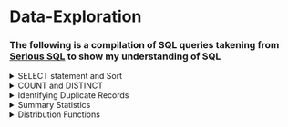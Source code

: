 # Data-Exploration
### The following is a compilation of SQL queries takening from [Serious SQL](https://www.datawithdanny.com/courses/serious-sql) to show my understanding of SQL

<details>
<summary>
SELECT statement and Sort
</summary>

Select all columns:        `SELECT *`

OR

Select specific columns:   `SELECT column_name_1, column_name_2...`

Where is the data?         `FROM schema_name.table_name`

In what order:             `ORDER BY column_name_1, column_name_2...DESC`

  Descending order `DESC`
  
How many records?          `LIMIT number`

1. What is the name of the category with the highest category_id in the dvd_rentals.category table?
```sql
SELECT name, category_id
FROM dvd_rentals.category
ORDER BY category_id desc
LIMIT 1;
```

2. For the films with the longest length, what is the title of the “R” rated film with the lowest replacement_cost in dvd_rentals.film table?
```sql
SELECT title, rating, length, replacement_cost
FROM dvd_rentals.film
GROUP BY replacement_cost,length,rating, title
ORDER BY length desc, replacement_cost;
```

3. Who was the manager of the store with the highest total_sales in the dvd_rentals.sales_by_store table?
```sql
SELECT manager, total_sales
FROM dvd_rentals.sales_by_store
ORDER BY total_sales DESC;
```

4. What is the postal_code of the city with the 5th highest city_id in the dvd_rentals.address table?
```sql
SELECT postal_code, city_id
FROM dvd_rentals.address
ORDER BY city_id DESC
LIMIT 5;
```
</details>

<details>
<summary>
COUNT and DISTINCT
</summary>

  `COUNT` returns the number of records/rows in a particular column
  
  `DISTINCT` returns unique values if there are duplicate values
  
  `COUNT DISTINCT` returns the number of unique records in a particular column
  
  We also use `AS` to create an alias for a new output column
  
1. How many rows are there in the film_list table?
```sql
SELECT COUNT(*) AS row_count
FROM dvd_rentals.film_list;
```
2. What are the unique values for the rating column in the film table?
```sql
SELECT DISTINCT rating
FROM dvd_rentals.film_list;
```

3. How many unique category values are there in the film_list table?
```sql
SELECT COUNT(DISTINCT category) AS unique_category_count
FROM dvd_rentals.film_list;
```
  
### Apply Aggregate Count Function & Single Column Value Counts
  
  We can also sort our data using the `GROUP BY` clause
  
4. What is the frequency of values in the rating column in the film_list table?
```sql
SELECT
  rating,
  COUNT(*) AS frequency
FROM
  dvd_rentals.film_list
GROUP BY
  rating
ORDER BY
  frequency DESC;
```

### Adding a Percentage Column
  
5. What percentage does each rating hold in the film_list table
```sql
SELECT
  rating,
  COUNT(*) AS frequency,
  ROUND(
    100 * COUNT(*) :: NUMERIC / SUM(COUNT(*)) OVER (),
    2
  ) AS percentage
FROM
  dvd_rentals.film_list
GROUP BY
  rating
ORDER BY
  frequency DESC;
```
> A few things to note:
  1. We use `ROUND` to round off to a number of decimal points i.e. 2 decimal points in the example
  2. We use `::NUMERIC` to cast an integter as a numeric data type to avoid [floor division](https://www.educative.io/answers/floor-division)
  3. `OVER()` is a window funtion
  4. We first count the number of ratings and the divide by the total number `SUM` of the ratings.
  
### Counts For Multiple Column Combinations
 
6.1. What are the 5 most frequent rating and category combinations in the film_list table?
```sql
SELECT
  rating,
  category,
  COUNT(*) AS frequency
FROM
  dvd_rentals.film_list
GROUP BY
  rating,
  category
ORDER BY
  frequency DESC
LIMIT
  5;
```
> NOTE: We need to group by the same selected columns
  
6.2. Group by ordinal syntax (instead of column name)
```sql
SELECT
  rating,
  category,
  COUNT(*) AS frequency
FROM
  dvd_rentals.film_list
GROUP BY
  1,2
ORDER BY
  frequency DESC
LIMIT
  5;
```
</details>

<details>
<summary>
Identifying Duplicate Records
</summary>

## Dealing with duplicate records
  
#### 1. Using a `SELECT COUNT(*)` will return the total number of rows in the dataset.
  <img width="595" alt="count star" src="https://user-images.githubusercontent.com/111830926/204182009-38d04ebb-0bf0-47ee-b0a7-bc76d5fb8ded.png">

#### 2. Using `SELECT DISTINCT *` returns all the unique rows in the datatset, i.e. removing duplicate rows.
  <img width="1157" alt="distinct" src="https://user-images.githubusercontent.com/111830926/204182247-301a075c-c737-49a9-8f00-29b5f60cfa04.png">

  
> **A problem arises when we want to count the number of distinct/unique rows. PostgreSQL does not allow for this:**
  <img width="1150" alt="count-distinct" src="https://user-images.githubusercontent.com/111830926/204182501-e45771b9-3b55-420f-9220-f5b9510b5f1e.png">

### There are 3 ways to get around this:

  #### a. Subqueries
```sql
SELECT COUNT(*)
FROM (
  SELECT DISTINCT *
  FROM health.user_logs) AS subquery;
 ```
  
  #### b. CTE (Common table expression)
```sql
WITH cte_dedups AS (
  SELECT distinct *
  FROM health.user_logs)
SELECT COUNT(*)
FROM cte_dedups;
```
  
  #### c. Temp Tables
```sql
DROP TABLE IF EXISTS deduplicated_user_logs;

CREATE TEMP TABLE deduplicated_user_logs AS
SELECT DISTINCT *
FROM health.user_logs;

SELECT COUNT(*)
FROM deduplicated_user_logs;
  ```
  
#### 3. Compare counts
  The row count in the original table/dataset vs. the row count of the deduplicated table.
  
  In this example the original table has 43891 rows and the deduplicated table has 31004 row, therefore we can conclude that there are duplicate records.
  
  
## Other ways to identify duplicate records
  
  ### Group by counts across all columns
```sql
 SELECT 
  id,
  log_date,
  measure,
  measure_value,
  systolic,
  diastolic,
  COUNT(*) AS frequency
FROM health.user_logs
GROUP BY 
  id,
  log_date,
  measure,
  measure_value,
  systolic,
  diastolic
ORDER BY frequency DESC;
```

#### Using the `WHERE` clause to show records that appear more than once `> 1`, and excluding those that only appear once.
  ```sql
WITH groupby_count AS (
SELECT 
   id,
   log_date,
   measure,
   measure_value,
   systolic,
   diastolic,
   COUNT(*) AS frequency
FROM health.user_logs
GROUP BY 
   id,
   log_date,
   measure,
   measure_value,
   systolic,
   diastolic)
SELECT *
FROM groupby_count
WHERE frequency > 1
ORDER BY frequency DESC;
```
  
#### Applying a condition using the `HAVING` clause to return the duplicate records and there frequencies
  
```sql
DROP TABLE IF EXISTS unique_duplicate_records;

CREATE TEMPORARY TABLE unique_duplicate_records AS
SELECT *
FROM health.user_logs
GROUP BY
  id,
  log_date,
  measure,
  measure_value,
  systolic,
  diastolic
HAVING COUNT(*) > 1;

SELECT *
FROM unique_duplicate_records
LIMIT 10;
```
  
> NOTES:
  1. We use `DISTINCT` to remove duplicate records from a dataset
  2. To calculate unique record counts we can use either CTEs or subqueries, however CTEs are better to use in terms of readability.
  3. To detect the presence of duplicate records compare the basic record counts with the unique counts
  4. We use the `GROUP BY` clause to identify the exact duplicate records across all columns in a table
  5. We use the `HAVING` clause to filter records. NB we cannot use the alias name for an aggregate function in the `HAVING` clause i.e. we must use `COUNT(*)` eg. `COUNT(*) > 1` 
 
</details>

<details>
<summary>
Summary Statistics
</summary>
  
  ### Mean, median and mode
 
  #### Mean 
```sql
SELECT 
  ROUND(AVG(measure_value),2) AS average_weight
FROM health.user_logs
WHERE measure = 'weight'
 AND measure_value > 0
 AND measure_value < 201;
```
<img width="263" alt="mean" src="https://user-images.githubusercontent.com/111830926/204466495-1437325c-cd65-495f-ba82-dd06d353065d.png">
                   
#### Median                         
```sql
SELECT 
  ROUND(
  CAST(PERCENTILE_CONT(0.5) WITHIN GROUP (ORDER BY measure_value) AS NUMERIC),
  2) AS median_weight
FROM health.user_logs
WHERE measure = 'weight'
 AND measure_value > 0
 AND measure_value < 201;
```      
 <img width="249" alt="median" src="https://user-images.githubusercontent.com/111830926/204466540-6e60e384-db1d-4c51-8013-c04a929b5835.png">
                      
#### Mode
```sql
SELECT 
  ROUND(
   MODE() WITHIN GROUP (ORDER BY measure_value), 
   2) AS mode_weight
FROM health.user_logs
WHERE measure = 'weight'
 AND measure_value > 0
 AND measure_value < 201;
 ```
  <img width="209" alt="mode" src="https://user-images.githubusercontent.com/111830926/204466582-db837e68-5b53-4f26-8dd9-277b0969bf4b.png">
             
  ### Max and min to get a range
```sql
SELECT 
  MIN(measure_value) AS min_weight,
  MAX(measure_value) AS max_weights,
  MAX(measure_value) - MIN(measure_value) AS weight_range
FROM health.user_logs
WHERE measure = 'weight'
 AND measure_value > 0
 AND measure_value < 201;
```
<img width="525" alt="min max" src="https://user-images.githubusercontent.com/111830926/204466843-538245a3-e39b-4801-a2d1-b5e892fab5d1.png">


  ### Variance and standard deviation
```sql
SELECT ROUND(STDDEV(measure_value,2) AS standard_deviation
FROM health.user_logs
WHERE measure = 'weight'
```

```sql
SELECT ROUND(VARIANCE(measure_value,2) AS variance_value
FROM health.user_logs
WHERE measure = 'weight'
```
  ### 
   
</details>

<details>
<summary>
Distribution Functions
</summary>
  

  ### Cumulative Distribution Function F(V)
  
#### SQL reverse engineering 
  
| Percentile | floor_value | ceiling_value | percentile_count |
|------------|-------------|---------------|------------------|
|      1     |     min     |      max      |     frequency    |
|     100    |             |               |                  |
  
#### Data algorithm:
  1. Sort values ascending
  2. Assign 1 - 100 percentile value 
  3. For each percentile
     * calculate floor and ceiling values
     * calculate record count

```sql  
WITH percentile_value AS (
  SELECT 
    measure_value,
    NTILE(100) OVER(ORDER BY measure_value) AS percentile 
  FROM health.user_logs
  WHERE measure = 'weight'
  )
SELECT 
  percentile,
  MIN(measure_value) AS floor_value,
  MAX(measure_value) AS ceiling_value,
  COUNT(*) AS percentile_count
FROM percentile_value
GROUP BY percentile
ORDER BY percentile;
```
> You need to inspect for outliers
  - Look at 1st and 100th percentile
  - Remove outliers

  ```sql
DROP TABLE IF EXISTS clean_weight_logs;
CREATE TABLE clean_weight_logs AS(
  SELECT *
  FROM health.user_logs
  WHERE measure = 'weight'
    AND measure_value > 0
    AND measure_value < 201);
WITH percentile_value AS (
  SELECT 
    measure_value,
    NTILE(100) OVER(ORDER BY measure_value) AS percentile 
  FROM clean_weight_logs
  )
SELECT 
  percentile,
  MIN(measure_value) AS floor_value,
  MAX(measure_value) AS ceiling_value,
  COUNT(*) AS percentile_count
FROM percentile_value
GROUP BY percentile
ORDER BY percentile                            
  ```                           
Visualize the cumulative distribution
#### 15% of users are under 60kg
<img width="825" alt="1st percentile" src="https://user-images.githubusercontent.com/111830926/204723518-851aeb57-27fb-4182-be11-ec38d7316cac.png">

#### 99% of users are under 134kg
<img width="825" alt="99th percentile" src="https://user-images.githubusercontent.com/111830926/204723549-df722571-53c4-4b35-8e26-aabe05105891.png">
                            
</details>
